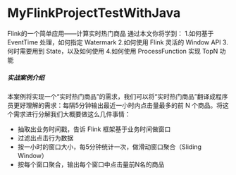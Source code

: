 # MyFlinkProjectTestWithJava
Flink的一个简单应用——计算实时热门商品
通过本文你将学到：
   1.如何基于 EventTime 处理，如何指定 Watermark
   2.如何使用 Flink 灵活的 Window API
   3.何时需要用到 State，以及如何使用
   4.如何使用 ProcessFunction 实现 TopN 功能
   
##### 实战案例介绍
本案例将实现一个“实时热门商品”的需求，我们可以将“实时热门商品”翻译成程序员更好理解的需求：每隔5分钟输出最近一小时内点击量最多的前 N 个商品。将这个需求进行分解我们大概要做这么几件事情：
   * 抽取出业务时间戳，告诉 Flink 框架基于业务时间做窗口
   * 过滤出点击行为数据
   * 按一小时的窗口大小，每5分钟统计一次，做滑动窗口聚合（Sliding Window）
   * 按每个窗口聚合，输出每个窗口中点击量前N名的商品
